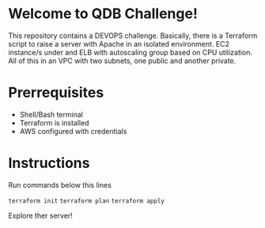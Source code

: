 # Welcome to QDB Challenge!

This repository contains a DEVOPS challenge. Basically, there is a Terraform script to raise a server with Apache in an isolated environment. EC2 instance/s under and ELB with autoscaling group based on CPU utilization. All of this in an VPC with two subnets, one public and another private.


# Prerrequisites

- Shell/Bash terminal
- Terraform is installed
- AWS configured with credentials

# Instructions
 Run commands below this lines
 
`terraform init`
`terraform plan`
`terraform apply`

Explore ther server!
